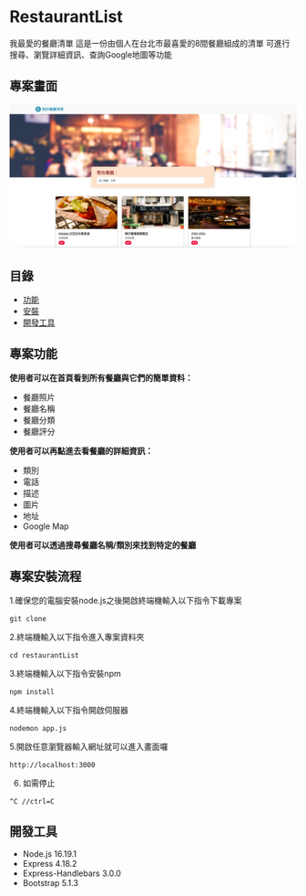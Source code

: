 # RestaurantList

我最愛的餐廳清單
這是一份由個人在台北市最喜愛的8間餐廳組成的清單
可進行搜尋、瀏覽詳細資訊、查詢Google地圖等功能

## 專案畫面
![MyImage](/Restaurant_List_photo.png)

## 目錄

- [功能](#專案功能)
- [安裝](#專案安裝流程)
- [開發工具](#開發工具)

## 專案功能
**使用者可以在首頁看到所有餐廳與它們的簡單資料：**
  * 餐廳照片
  * 餐廳名稱
  * 餐廳分類
  * 餐廳評分

**使用者可以再點進去看餐廳的詳細資訊：**
  * 類別
  * 電話
  * 描述
  * 圖片
  * 地址
  * Google Map
  
**使用者可以透過搜尋餐廳名稱/類別來找到特定的餐廳**

## 專案安裝流程
1.確保您的電腦安裝node.js之後開啟終端機輸入以下指令下載專案
```
git clone 
```
2.終端機輸入以下指令進入專案資料夾
```
cd restaurantList
```
3.終端機輸入以下指令安裝npm
```
npm install
```
4.終端機輸入以下指令開啟伺服器
```
nodemon app.js
```
5.開啟任意瀏覽器輸入網址就可以進入畫面囉
```
http://localhost:3000
```
6. 如需停止
```
^C //ctrl=C
```

## 開發工具
+ Node.js 16.19.1
+ Express 4.18.2
+ Express-Handlebars 3.0.0
+ Bootstrap 5.1.3